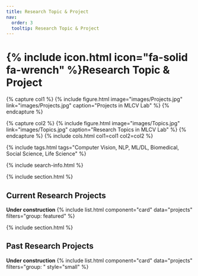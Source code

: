 ```yaml
---
title: Research Topic & Project
nav:
  order: 3
  tooltip: Research Topic & Project
---
```


# {% include icon.html icon="fa-solid fa-wrench" %}Research Topic & Project

{% capture col1 %}
{%
  include figure.html
  image="images/Projects.jpg"
  link="images/Projects.jpg"
  caption="Projects in MLCV Lab"
%}
{% endcapture %}

{% capture col2 %}
{%
  include figure.html
  image="images/Topics.jpg"
  link="images/Topics.jpg"
  caption="Research Topics in MLCV Lab"
%}
{% endcapture %}
{% include cols.html col1=col1 col2=col2 %}

{% include tags.html tags="Computer Vision, NLP, ML/DL, Biomedical, Social Science, Life Science" %}

{% include search-info.html %}

{% include section.html %}
## Current Research Projects
**Under construction**
{% include list.html component="card" data="projects" filters="group: featured" %}

{% include section.html %}
## Past Research Projects
**Under construction**
{% include list.html component="card" data="projects" filters="group: " style="small" %}
